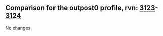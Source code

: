 ## Comparison for the outpost0 profile, rvn: [3123](https://github.com/PRO100KatYT/FortniteProfileRevisions/tree/main/profiles/outpost0/3123%20outpost0.json)-[3124](https://github.com/PRO100KatYT/FortniteProfileRevisions/tree/main/profiles/outpost0/3124%20outpost0.json)

No changes
